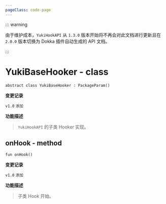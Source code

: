 ```yaml
---
pageClass: code-page
---
```


::: warning

由于维护成本，`YukiHookAPI` 从 `1.3.0` 版本开始将不再会对此文档进行更新且在 `2.0.0` 版本切换为 Dokka 插件自动生成的 API 文档。

:::

# YukiBaseHooker <span class="symbol">- class</span>

```kotlin:no-line-numbers
abstract class YukiBaseHooker : PackageParam()
```

**变更记录**

`v1.0` `添加`

**功能描述**

> `YukiHookAPI` 的子类 Hooker 实现。

## onHook <span class="symbol">- method</span>

```kotlin:no-line-numbers
fun onHook()
```

**变更记录**

`v1.0` `添加`

**功能描述**

> 子类 Hook 开始。